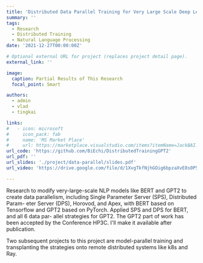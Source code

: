```yaml
---
title: 'Distributed Data Parallel Training for Very Large Scale Deep Learning Models'
summary: ''
tags:
  - Research
  - Distributed Training
  - Natural Language Processing
date: '2021-12-27T00:00:00Z'

# Optional external URL for project (replaces project detail page).
external_link: ''

image:
  caption: Partial Results of This Research
  focal_point: Smart

authors:
  - admin
  - vlad
  - tingkai

links:
#   - icon: microsoft
#     icon_pack: fab
#     name: 'MS Market Place'
#     url: https://marketplace.visualstudio.com/items?itemName=JackBAI.at-t-i386-ia32-uiuc-ece391-highlighting
url_code: 'https://github.com/BiEchi/DistributedTrainingGPT2'
url_pdf: ''
url_slides: './project/data-parallel/slides.pdf'
url_video: 'https://drive.google.com/file/d/1XvgTkfNjhGOig6bpzaXvE8s0P5BODv75/view'

---
```


Research to modify very-large-scale NLP models like BERT and GPT2 to create data parallelism, including Single Parameter Server (SPS), Distributed Param- eter Server (DPS), Horovod, and Apex, with BERT based on Tensorflow and GPT2 based on PyTorch. Applied SPS and DPS for BERT, and all 6 data par- allel strategies for GPT2. The GPT2 part of work has been accepted by the Conference HP3C. I'll make it available after publication.

Two subsequent projects to this project are model-parallel training and transplanting the strategies onto remote distributed systems like k8s and Ray.
